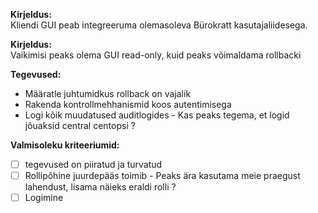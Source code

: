 **Kirjeldus:**  
Kliendi GUI peab integreeruma olemasoleva Bürokratt kasutajaliidesega.

**Kirjeldus:**  
Vaikimisi peaks olema GUI read-only, kuid peaks võimaldama rollbacki

**Tegevused:**  
- Määratle juhtumidkus rollback on vajalik 
- Rakenda kontrollmehhanismid koos autentimisega  
- Logi kõik muudatused auditlogides - Kas peaks tegema, et logid jõuaksid central centopsi ?

**Valmisoleku kriteeriumid:**  
- [ ] tegevused on piiratud ja turvatud  
- [ ] Rollipõhine juurdepääs toimib  - Peaks ära kasutama meie praegust lahendust, lisama näieks eraldi rolli ?
- [ ] Logimine
